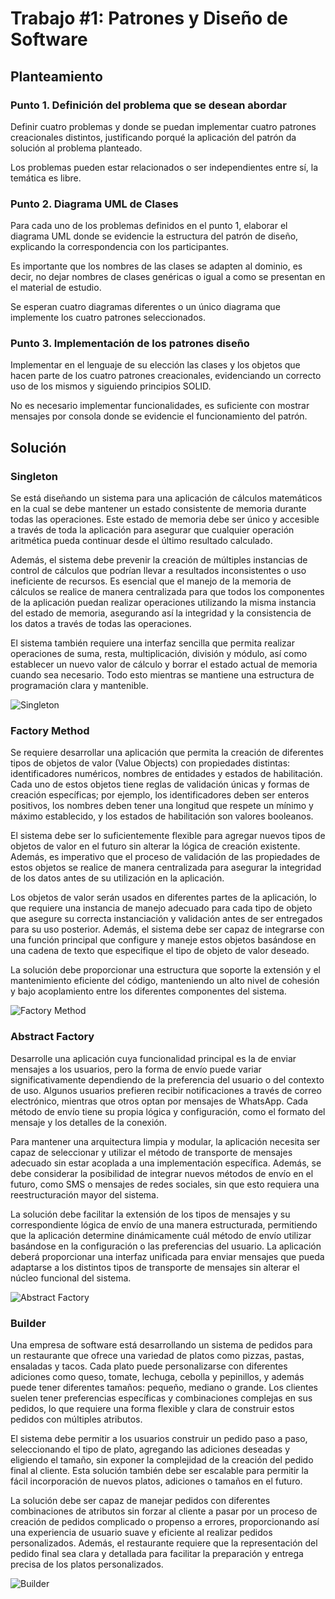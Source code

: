 # Trabajo #1: Patrones y Diseño de Software

## Planteamiento

### Punto 1. Definición del problema que se desean abordar

Definir cuatro problemas y donde se puedan implementar cuatro patrones creacionales distintos, justificando porqué la aplicación del patrón da solución al problema planteado.

Los problemas pueden estar relacionados o ser independientes entre sí, la temática es libre.

### Punto 2. Diagrama UML de Clases

Para cada uno de los problemas definidos en el punto 1, elaborar el diagrama UML donde se evidencie la estructura del patrón de diseño, explicando la correspondencia con los participantes.

Es importante que los nombres de las clases se adapten al dominio, es decir, no dejar nombres de clases genéricas o igual a como se presentan en el material de estudio.

Se esperan cuatro diagramas diferentes o un único diagrama que implemente los cuatro patrones seleccionados.

### Punto 3. Implementación de los patrones diseño

Implementar en el lenguaje de su elección las clases y los objetos que hacen parte de los cuatro patrones creacionales, evidenciando un correcto uso de los mismos y siguiendo principios SOLID.

No es necesario implementar funcionalidades, es suficiente con mostrar mensajes por consola donde se evidencie el funcionamiento del patrón.

## Solución

### Singleton

Se está diseñando un sistema para una aplicación de cálculos matemáticos en la cual se debe mantener un estado consistente de memoria durante todas las operaciones. Este estado de memoria debe ser único y accesible a través de toda la aplicación para asegurar que cualquier operación aritmética pueda continuar desde el último resultado calculado.

Además, el sistema debe prevenir la creación de múltiples instancias de control de cálculos que podrían llevar a resultados inconsistentes o uso ineficiente de recursos. Es esencial que el manejo de la memoria de cálculos se realice de manera centralizada para que todos los componentes de la aplicación puedan realizar operaciones utilizando la misma instancia del estado de memoria, asegurando así la integridad y la consistencia de los datos a través de todas las operaciones.

El sistema también requiere una interfaz sencilla que permita realizar operaciones de suma, resta, multiplicación, división y módulo, así como establecer un nuevo valor de cálculo y borrar el estado actual de memoria cuando sea necesario. Todo esto mientras se mantiene una estructura de programación clara y mantenible.

![Singleton](./img/ClassDiagram-Singleton.drawio.png)

### Factory Method

Se requiere desarrollar una aplicación que permita la creación de diferentes tipos de objetos de valor (Value Objects) con propiedades distintas: identificadores numéricos, nombres de entidades y estados de habilitación. Cada uno de estos objetos tiene reglas de validación únicas y formas de creación específicas; por ejemplo, los identificadores deben ser enteros positivos, los nombres deben tener una longitud que respete un mínimo y máximo establecido, y los estados de habilitación son valores booleanos.

El sistema debe ser lo suficientemente flexible para agregar nuevos tipos de objetos de valor en el futuro sin alterar la lógica de creación existente. Además, es imperativo que el proceso de validación de las propiedades de estos objetos se realice de manera centralizada para asegurar la integridad de los datos antes de su utilización en la aplicación.

Los objetos de valor serán usados en diferentes partes de la aplicación, lo que requiere una instancia de manejo adecuado para cada tipo de objeto que asegure su correcta instanciación y validación antes de ser entregados para su uso posterior. Además, el sistema debe ser capaz de integrarse con una función principal que configure y maneje estos objetos basándose en una cadena de texto que especifique el tipo de objeto de valor deseado.

La solución debe proporcionar una estructura que soporte la extensión y el mantenimiento eficiente del código, manteniendo un alto nivel de cohesión y bajo acoplamiento entre los diferentes componentes del sistema.

![Factory Method](./img/ClassDiagram-Factory-Method.drawio.png)

### Abstract Factory

Desarrolle una aplicación cuya funcionalidad principal es la de enviar mensajes a los usuarios, pero la forma de envío puede variar significativamente dependiendo de la preferencia del usuario o del contexto de uso. Algunos usuarios prefieren recibir notificaciones a través de correo electrónico, mientras que otros optan por mensajes de WhatsApp. Cada método de envío tiene su propia lógica y configuración, como el formato del mensaje y los detalles de la conexión.

Para mantener una arquitectura limpia y modular, la aplicación necesita ser capaz de seleccionar y utilizar el método de transporte de mensajes adecuado sin estar acoplada a una implementación específica. Además, se debe considerar la posibilidad de integrar nuevos métodos de envío en el futuro, como SMS o mensajes de redes sociales, sin que esto requiera una reestructuración mayor del sistema.

La solución debe facilitar la extensión de los tipos de mensajes y su correspondiente lógica de envío de una manera estructurada, permitiendo que la aplicación determine dinámicamente cuál método de envío utilizar basándose en la configuración o las preferencias del usuario. La aplicación deberá proporcionar una interfaz unificada para enviar mensajes que pueda adaptarse a los distintos tipos de transporte de mensajes sin alterar el núcleo funcional del sistema.

![Abstract Factory](./img/ClassDiagram-Abstract-Factory.drawio.png)

### Builder

Una empresa de software está desarrollando un sistema de pedidos para un restaurante que ofrece una variedad de platos como pizzas, pastas, ensaladas y tacos. Cada plato puede personalizarse con diferentes adiciones como queso, tomate, lechuga, cebolla y pepinillos, y además puede tener diferentes tamaños: pequeño, mediano o grande. Los clientes suelen tener preferencias específicas y combinaciones complejas en sus pedidos, lo que requiere una forma flexible y clara de construir estos pedidos con múltiples atributos.

El sistema debe permitir a los usuarios construir un pedido paso a paso, seleccionando el tipo de plato, agregando las adiciones deseadas y eligiendo el tamaño, sin exponer la complejidad de la creación del pedido final al cliente. Esta solución también debe ser escalable para permitir la fácil incorporación de nuevos platos, adiciones o tamaños en el futuro.

La solución debe ser capaz de manejar pedidos con diferentes combinaciones de atributos sin forzar al cliente a pasar por un proceso de creación de pedidos complicado o propenso a errores, proporcionando así una experiencia de usuario suave y eficiente al realizar pedidos personalizados. Además, el restaurante requiere que la representación del pedido final sea clara y detallada para facilitar la preparación y entrega precisa de los platos personalizados.

![Builder](./img/ClassDiagram-Builder.drawio.png)
